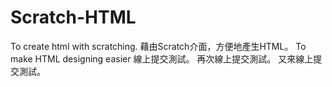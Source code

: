 # Scratch-HTML
To create html with scratching.
藉由Scratch介面，方便地產生HTML。
To make HTML designing easier
線上提交測試。
再次線上提交測試。
又來線上提交測試。
